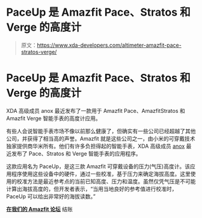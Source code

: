 # PaceUp 是 Amazfit Pace、Stratos 和 Verge 的高度计

> 原文：<https://www.xda-developers.com/altimeter-amazfit-pace-stratos-verge/>

# PaceUp 是 Amazfit Pace、Stratos 和 Verge 的高度计

XDA 高级成员 anox 最近发布了一款用于 Amazfit Pace、AmazfitStratos 和 Amazfit Verge 智能手表的高度计应用。

有些人会说智能手表市场不像以前那么健康了，但确实有一些公司已经超越了其他公司，并获得了相当高的声誉。Amazfit 就是这些公司之一，由小米的可穿戴技术独家提供商华米所有。他们有许多负担得起的智能手表，XDA 高级成员 [anox](https://forum.xda-developers.com/member.php?u=282276) 最近发布了 Pace、Stratos 和 Verge 智能手表的应用程序。

这款应用名为 PaceUp，是这三款 Amazfit 可穿戴设备的压力(气压)高度计。该应用程序使用这些设备中的硬件，通过一些校准，基于压力来确定海拔高度。这里使用的校准方法是最近参考点的当前已知高度、压力和温度。虽然仅凭气压是不可能计算出海拔高度的，但开发者表示，“当用当地良好的参考值进行校准时，PaceUp 可以给出非常好的海拔读数。”

[**在我们的 Amazfit 论坛**](https://forum.xda-developers.com/smartwatch/amazfit/app-paceup-v1-0-altimeter-pace-stratos-t3893743) 结账
